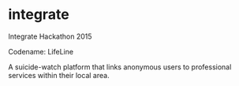 # integrate
Integrate Hackathon 2015


Codename: LifeLine

A suicide-watch platform that links anonymous users to professional services within their local area.
